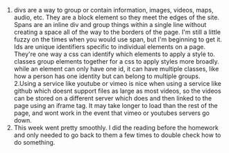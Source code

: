 1. divs are a way to group or contain information, images, videos,
maps, audio, etc. They are a block element so they meet the edges of the site.
Spans are an inline div and group things within a single line without creating a space
all of the way to the borders of the page. I'm still a little fuzzy on the times when you
would use span, but I'm beginning to get it. Ids are unique identifiers specific to
individual elements on a page. They're one way a css can identify which elements to apply
a style to. classes group elements together for a css to apply styles more broadly. while an element can only have one id, it can have multiple classes, like how a person has one identity but can belong to multiple groups.
2.Using a service like youtube or vimeo is nice when using a service like github which doesnt support files as large as most videos, so the videos can be stored on a different server which does and then linked to the page using an iframe tag. It may take longer to load than the rest of the page, and wont work in the event that vimeo or youtubes servers go down.
3. This week went pretty smoothly. I did the reading before the homework and only needed to go back to them a few times to double check how to do something. 
